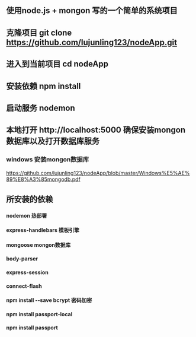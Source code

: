 ## 使用node.js + mongon 写的一个简单的系统项目
## 克隆项目 git clone https://github.com/lujunling123/nodeApp.git
## 进入到当前项目 cd nodeApp
## 安装依赖 npm install 
## 启动服务 nodemon
## 本地打开 http://localhost:5000 确保安装mongon 数据库以及打开数据库服务
### windows 安装mongon数据库 
https://github.com/lujunling123/nodeApp/blob/master/Windows%E5%AE%89%E8%A3%85mongodb.pdf

## 所安装的依赖
#### nodemon 热部署
#### express-handlebars 模板引擎
#### mongoose mongon数据库
#### body-parser
#### express-session
#### connect-flash
#### npm install --save bcrypt 密码加密
#### npm install passport-local
#### npm install passport
